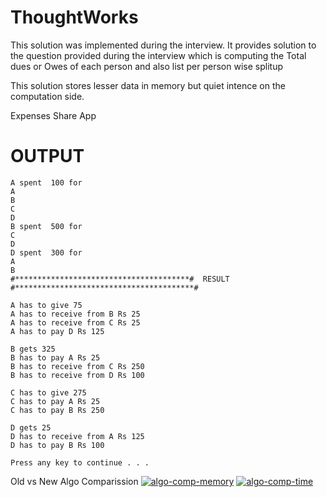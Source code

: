 # ThoughtWorks

This solution was implemented during the interview. It provides solution to the question provided during the interview which is computing the Total dues or Owes of each person and also list per person wise splitup

This solution stores lesser data in memory but quiet intence on the computation side.

Expenses Share App

# OUTPUT
```
A spent  100 for
A
B
C
D
B spent  500 for
C
D
D spent  300 for
A
B
#***************************************#  RESULT  #****************************************#

A has to give 75
A has to receive from B Rs 25
A has to receive from C Rs 25
A has to pay D Rs 125

B gets 325
B has to pay A Rs 25
B has to receive from C Rs 250
B has to receive from D Rs 100

C has to give 275
C has to pay A Rs 25
C has to pay B Rs 250

D gets 25
D has to receive from A Rs 125
D has to pay B Rs 100

Press any key to continue . . .
```
Old vs New Algo Comparission
[![algo-comp-memory](https://github.com/kapeway/ThoughtWorks/tree/master/ComparissionResult/image001.png)](#algo-comp-memory)
[![algo-comp-time](https://github.com/kapeway/ThoughtWorks/tree/master/ComparissionResult/image003.png)](#algo-comp-time)

